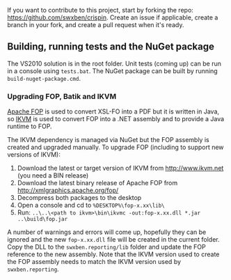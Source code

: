 If you want to contribute to this project, start by forking the repo: <https://github.com/swxben/crispin>. Create an issue if applicable, create a branch in your fork, and create a pull request when it's ready.



## Building, running tests and the NuGet package

The VS2010 solution is in the root folder. Unit tests (coming up) can be run in a console using `tests.bat`. The NuGet package can be built by running `build-nuget-package.cmd`.

### Upgrading FOP, Batik and IKVM

[Apache FOP](http://xmlgraphics.apache.org/fop/) is used to convert XSL-FO into a PDF but it is written in Java, so [IKVM](http://www.ikvm.net) is used to convert FOP into a .NET assembly and to provide a Java runtime to FOP.

The IKVM dependency is managed via NuGet but the FOP assembly is created and upgraded manually. To upgrade FOP (including to support new versions of IKVM):

1. Download the latest or target version of IKVM from <http://www.ikvm.net> (you need a BIN release)
2. Download the latest binary release of Apache FOP from <http://xmlgraphics.apache.org/fop/>
3. Decompress both packages to the desktop
4. Open a console and cd to `%DESKTOP%\fop-x.xx\lib\`
5. Run: `..\..\<path to ikvm>\bin\ikvmc -out:fop-x.xx.dll *.jar ..\build\fop.jar`

A number of warnings and errors will come up, hopefully they can be ignored and the new `fop-x.xx.dll` file will be created in the current folder. Copy the DLL to the `swxben.reporting/lib` folder and update the FOP reference to the new assembly. Note that the IKVM version used to create the FOP assembly needs to match the IKVM version used by `swxben.reporting`.

